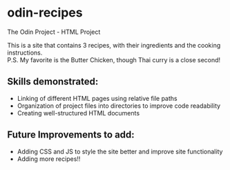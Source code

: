 # odin-recipes
The Odin Project - HTML Project

This is a site that contains 3 recipes, with their ingredients and the cooking instructions.  
P.S. My favorite is the Butter Chicken, though Thai curry is a close second!

## Skills demonstrated:

- Linking of different HTML pages using relative file paths  
- Organization of project files into directories to improve code readability  
- Creating well-structured HTML documents  

## Future Improvements to add:

- Adding CSS and JS to style the site better and improve site functionality  
- Adding more recipes!!  

